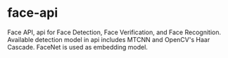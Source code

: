 # face-api

Face API, api for Face Detection, Face Verification, and Face Recognition. Available detection model in api includes MTCNN and OpenCV's Haar Cascade. FaceNet is used as embedding model.